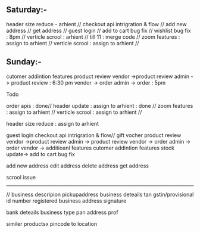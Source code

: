 
Saturday:-
----------

header size reduce - arhient //
checkout api intrigration & flow //
add new address //
get address //
guest login   //
add to cart bug fix   //
wishlist bug fix  : 8pm //
verticle scrool : arhient //
till 11 : merge code //
zoom features : assign to arhient //
verticle scrool : assign to arhient //

Sunday:-
---------


cutomer addintion features 
product review
vendor ->product review
admin -> product review   : 6:30 pm
vendor -> order
admin -> order        : 5pm








Todo

order apis : done//
header update : assign to arhient : done //
zoom features : assign to arhient //
verticle scrool : assign to arhient //

header size reduce : assign to arhient

guest login 
checkout api intrigration & flow//
gift vocher
product review
vendor ->product review
admin -> product review
vendor -> order
admin -> order
vendor -> additioanl features
cutomer addintion features
stock update->
add to cart bug fix

add new address
edit address
delete address
get address

scrool issue


-----------------------------------------



//
business descripion
pickupaddress
business deteails
tan
gstin/provisional id number
registered business address
signature


bank deteails
business type
pan
address prof 

similer productsx
pincode to location